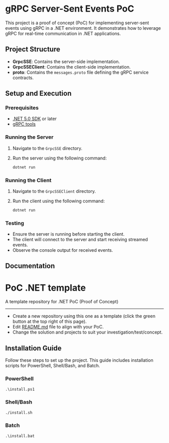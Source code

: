 # gRPC Server-Sent Events PoC

This project is a proof of concept (PoC) for implementing server-sent events using gRPC in a .NET environment. It demonstrates how to leverage gRPC for real-time communication in .NET applications.

## Project Structure

- **GrpcSSE**: Contains the server-side implementation.
- **GrpcSSEClient**: Contains the client-side implementation.
- **proto**: Contains the `messages.proto` file defining the gRPC service contracts.

## Setup and Execution

### Prerequisites

- [.NET 5.0 SDK](https://dotnet.microsoft.com/download/dotnet/5.0) or later
- [gRPC tools](https://grpc.io/docs/languages/csharp/quickstart/)

### Running the Server

1. Navigate to the `GrpcSSE` directory.
2. Run the server using the following command:

   ```bash
   dotnet run
   ```

### Running the Client

1. Navigate to the `GrpcSSEClient` directory.
2. Run the client using the following command:

   ```bash
   dotnet run
   ```

### Testing

- Ensure the server is running before starting the client.
- The client will connect to the server and start receiving streamed events.
- Observe the console output for received events.

## Documentation
# PoC .NET template

A template repository for .NET PoC (Proof of Concept)

---

- Create a new repository using this one as a template (click the green button at the top right of this page).
- Edit [README.md](README.md) file to align with your PoC.
- Change the solution and projects to suit your investigation/test/concept.

## Installation Guide

Follow these steps to set up the project. This guide includes installation scripts for PowerShell, Shell/Bash, and Batch.

### PowerShell

```ps
.\install.ps1
```

### Shell/Bash

```bash
./install.sh
```

### Batch

```batch
.\install.bat
```
